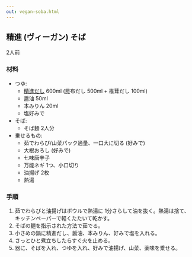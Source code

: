 ```yaml
---
out: vegan-soba.html
---
```


精進 (ヴィーガン) そば
-------------------

2人前

### 材料

- つゆ:
    - [精進だし](vegan-dashi.html) 600ml (昆布だし 500ml + 椎茸だし 100ml)
    - 醤油 50ml
    - 本みりん 20ml
    - 塩好みで
- そば:
    - そば麺 2人分
- 乗せるもの:
    - 茹でわらび/山菜パック適量、一口大に切る (好みで)
    - 大根おろし (好みで)
    - 七味唐辛子
    - 万能ネギ 1つ、小口切り
    - 油揚げ 2枚
    - 熱湯

### 手順

1. 茹でわらびと油揚げはボウルで熱湯に 1分さらして油を抜く。熱湯は捨て、キッチンペーパーで軽くたたいて乾かす。
2. そばの麺を指示された方法で茹でる。
3. 小さめの鍋に精進だし、醤油、本みりん、好みで塩を入れる。
4. さっとひと煮立ちしたらすぐ火を止める。
5. 器に、そばを入れ、つゆを入れ、好みで油揚げ、山菜、薬味を乗せる。
